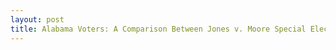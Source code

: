 ```yaml
---
layout: post
title: Alabama Voters: A Comparison Between Jones v. Moore Special Election and the 2016 Primary
---
```

